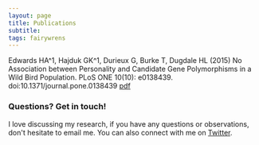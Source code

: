 ```yaml
---
layout: page
title: Publications
subtitle: 
tags: fairywrens
---
```



Edwards HA^1, Hajduk GK^1, Durieux G, Burke T, Dugdale HL (2015) No Association between Personality and Candidate Gene Polymorphisms in a Wild Bird Population. PLoS ONE 10(10): e0138439. doi:10.1371/journal.pone.0138439 [pdf](http://journals.plos.org/plosone/article?id=10.1371/journal.pone.0138439)

### Questions? Get in touch!

I love discussing my research, if you have any questions or observations, don't hesitate to email me. You can also connect with me on [Twitter](https://twitter.com/AmidstScience). 